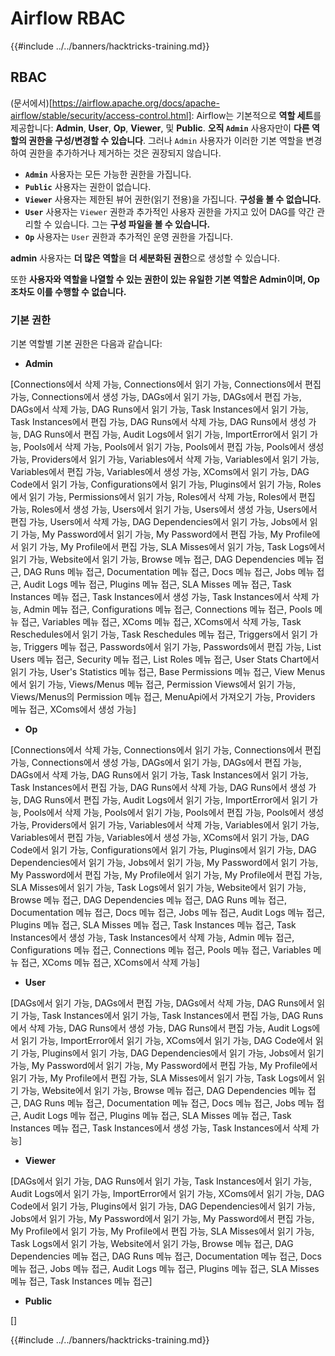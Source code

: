 # Airflow RBAC

{{#include ../../banners/hacktricks-training.md}}

## RBAC

(문서에서)\[https://airflow.apache.org/docs/apache-airflow/stable/security/access-control.html]: Airflow는 기본적으로 **역할 세트**를 제공합니다: **Admin**, **User**, **Op**, **Viewer**, 및 **Public**. **오직 `Admin`** 사용자만이 **다른 역할의 권한을 구성/변경할 수 있습니다**. 그러나 `Admin` 사용자가 이러한 기본 역할을 변경하여 권한을 추가하거나 제거하는 것은 권장되지 않습니다.

- **`Admin`** 사용자는 모든 가능한 권한을 가집니다.
- **`Public`** 사용자는 권한이 없습니다.
- **`Viewer`** 사용자는 제한된 뷰어 권한(읽기 전용)을 가집니다. **구성을 볼 수 없습니다.**
- **`User`** 사용자는 `Viewer` 권한과 추가적인 사용자 권한을 가지고 있어 DAG를 약간 관리할 수 있습니다. 그는 **구성 파일을 볼 수 있습니다.**
- **`Op`** 사용자는 `User` 권한과 추가적인 운영 권한을 가집니다.

**admin** 사용자는 **더 많은 역할**을 **더 세분화된 권한**으로 생성할 수 있습니다.

또한 **사용자와 역할을 나열할 수 있는 권한이 있는 유일한 기본 역할은 Admin이며, Op조차도 이를 수행할 수 없습니다.**

### 기본 권한

기본 역할별 기본 권한은 다음과 같습니다:

- **Admin**

\[Connections에서 삭제 가능, Connections에서 읽기 가능, Connections에서 편집 가능, Connections에서 생성 가능, DAGs에서 읽기 가능, DAGs에서 편집 가능, DAGs에서 삭제 가능, DAG Runs에서 읽기 가능, Task Instances에서 읽기 가능, Task Instances에서 편집 가능, DAG Runs에서 삭제 가능, DAG Runs에서 생성 가능, DAG Runs에서 편집 가능, Audit Logs에서 읽기 가능, ImportError에서 읽기 가능, Pools에서 삭제 가능, Pools에서 읽기 가능, Pools에서 편집 가능, Pools에서 생성 가능, Providers에서 읽기 가능, Variables에서 삭제 가능, Variables에서 읽기 가능, Variables에서 편집 가능, Variables에서 생성 가능, XComs에서 읽기 가능, DAG Code에서 읽기 가능, Configurations에서 읽기 가능, Plugins에서 읽기 가능, Roles에서 읽기 가능, Permissions에서 읽기 가능, Roles에서 삭제 가능, Roles에서 편집 가능, Roles에서 생성 가능, Users에서 읽기 가능, Users에서 생성 가능, Users에서 편집 가능, Users에서 삭제 가능, DAG Dependencies에서 읽기 가능, Jobs에서 읽기 가능, My Password에서 읽기 가능, My Password에서 편집 가능, My Profile에서 읽기 가능, My Profile에서 편집 가능, SLA Misses에서 읽기 가능, Task Logs에서 읽기 가능, Website에서 읽기 가능, Browse 메뉴 접근, DAG Dependencies 메뉴 접근, DAG Runs 메뉴 접근, Documentation 메뉴 접근, Docs 메뉴 접근, Jobs 메뉴 접근, Audit Logs 메뉴 접근, Plugins 메뉴 접근, SLA Misses 메뉴 접근, Task Instances 메뉴 접근, Task Instances에서 생성 가능, Task Instances에서 삭제 가능, Admin 메뉴 접근, Configurations 메뉴 접근, Connections 메뉴 접근, Pools 메뉴 접근, Variables 메뉴 접근, XComs 메뉴 접근, XComs에서 삭제 가능, Task Reschedules에서 읽기 가능, Task Reschedules 메뉴 접근, Triggers에서 읽기 가능, Triggers 메뉴 접근, Passwords에서 읽기 가능, Passwords에서 편집 가능, List Users 메뉴 접근, Security 메뉴 접근, List Roles 메뉴 접근, User Stats Chart에서 읽기 가능, User's Statistics 메뉴 접근, Base Permissions 메뉴 접근, View Menus에서 읽기 가능, Views/Menus 메뉴 접근, Permission Views에서 읽기 가능, Views/Menus의 Permission 메뉴 접근, MenuApi에서 가져오기 가능, Providers 메뉴 접근, XComs에서 생성 가능]

- **Op**

\[Connections에서 삭제 가능, Connections에서 읽기 가능, Connections에서 편집 가능, Connections에서 생성 가능, DAGs에서 읽기 가능, DAGs에서 편집 가능, DAGs에서 삭제 가능, DAG Runs에서 읽기 가능, Task Instances에서 읽기 가능, Task Instances에서 편집 가능, DAG Runs에서 삭제 가능, DAG Runs에서 생성 가능, DAG Runs에서 편집 가능, Audit Logs에서 읽기 가능, ImportError에서 읽기 가능, Pools에서 삭제 가능, Pools에서 읽기 가능, Pools에서 편집 가능, Pools에서 생성 가능, Providers에서 읽기 가능, Variables에서 삭제 가능, Variables에서 읽기 가능, Variables에서 편집 가능, Variables에서 생성 가능, XComs에서 읽기 가능, DAG Code에서 읽기 가능, Configurations에서 읽기 가능, Plugins에서 읽기 가능, DAG Dependencies에서 읽기 가능, Jobs에서 읽기 가능, My Password에서 읽기 가능, My Password에서 편집 가능, My Profile에서 읽기 가능, My Profile에서 편집 가능, SLA Misses에서 읽기 가능, Task Logs에서 읽기 가능, Website에서 읽기 가능, Browse 메뉴 접근, DAG Dependencies 메뉴 접근, DAG Runs 메뉴 접근, Documentation 메뉴 접근, Docs 메뉴 접근, Jobs 메뉴 접근, Audit Logs 메뉴 접근, Plugins 메뉴 접근, SLA Misses 메뉴 접근, Task Instances 메뉴 접근, Task Instances에서 생성 가능, Task Instances에서 삭제 가능, Admin 메뉴 접근, Configurations 메뉴 접근, Connections 메뉴 접근, Pools 메뉴 접근, Variables 메뉴 접근, XComs 메뉴 접근, XComs에서 삭제 가능]

- **User**

\[DAGs에서 읽기 가능, DAGs에서 편집 가능, DAGs에서 삭제 가능, DAG Runs에서 읽기 가능, Task Instances에서 읽기 가능, Task Instances에서 편집 가능, DAG Runs에서 삭제 가능, DAG Runs에서 생성 가능, DAG Runs에서 편집 가능, Audit Logs에서 읽기 가능, ImportError에서 읽기 가능, XComs에서 읽기 가능, DAG Code에서 읽기 가능, Plugins에서 읽기 가능, DAG Dependencies에서 읽기 가능, Jobs에서 읽기 가능, My Password에서 읽기 가능, My Password에서 편집 가능, My Profile에서 읽기 가능, My Profile에서 편집 가능, SLA Misses에서 읽기 가능, Task Logs에서 읽기 가능, Website에서 읽기 가능, Browse 메뉴 접근, DAG Dependencies 메뉴 접근, DAG Runs 메뉴 접근, Documentation 메뉴 접근, Docs 메뉴 접근, Jobs 메뉴 접근, Audit Logs 메뉴 접근, Plugins 메뉴 접근, SLA Misses 메뉴 접근, Task Instances 메뉴 접근, Task Instances에서 생성 가능, Task Instances에서 삭제 가능]

- **Viewer**

\[DAGs에서 읽기 가능, DAG Runs에서 읽기 가능, Task Instances에서 읽기 가능, Audit Logs에서 읽기 가능, ImportError에서 읽기 가능, XComs에서 읽기 가능, DAG Code에서 읽기 가능, Plugins에서 읽기 가능, DAG Dependencies에서 읽기 가능, Jobs에서 읽기 가능, My Password에서 읽기 가능, My Password에서 편집 가능, My Profile에서 읽기 가능, My Profile에서 편집 가능, SLA Misses에서 읽기 가능, Task Logs에서 읽기 가능, Website에서 읽기 가능, Browse 메뉴 접근, DAG Dependencies 메뉴 접근, DAG Runs 메뉴 접근, Documentation 메뉴 접근, Docs 메뉴 접근, Jobs 메뉴 접근, Audit Logs 메뉴 접근, Plugins 메뉴 접근, SLA Misses 메뉴 접근, Task Instances 메뉴 접근]

- **Public**

\[]

{{#include ../../banners/hacktricks-training.md}}
